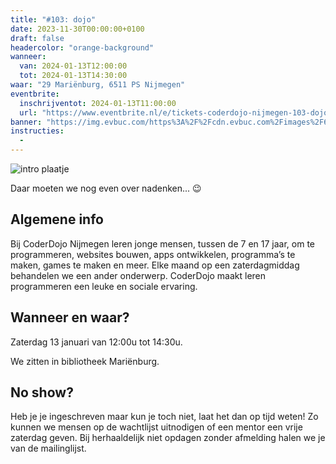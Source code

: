 ```yaml
---
title: "#103: dojo"
date: 2023-11-30T00:00:00+0100
draft: false
headercolor: "orange-background"
wanneer: 
  van: 2024-01-13T12:00:00
  tot: 2024-01-13T14:30:00
waar: "29 Mariënburg, 6511 PS Nijmegen"
eventbrite:
  inschrijventot: 2024-01-13T11:00:00
  url: "https://www.eventbrite.nl/e/tickets-coderdojo-nijmegen-103-dojo-769919739667"
banner: "https://img.evbuc.com/https%3A%2F%2Fcdn.evbuc.com%2Fimages%2F612166599%2F187233351803%2F1%2Foriginal.20231003-180237?h=200&w=450&auto=format%2Ccompress&q=75&sharp=10&rect=0%2C199%2C480%2C240&s=169904997cd8c7134c59538d7beaa480"
instructies:
  - 
---
```


![intro plaatje](https://img.evbuc.com/https%3A%2F%2Fcdn.evbuc.com%2Fimages%2F612166599%2F187233351803%2F1%2Foriginal.20231003-180237?h=200&w=450&auto=format%2Ccompress&q=75&sharp=10&rect=0%2C199%2C480%2C240&s=169904997cd8c7134c59538d7beaa480)



Daar moeten we nog even over nadenken... 😉

<!--more-->


## Algemene info

Bij CoderDojo Nijmegen leren jonge mensen, tussen de 7 en 17 jaar, om te programmeren, websites bouwen, apps ontwikkelen, programma’s te maken, games te maken en meer. Elke maand op een zaterdagmiddag behandelen we een ander onderwerp. CoderDojo maakt leren programmeren een leuke en sociale ervaring.
## <strong><strong>Wanneer en waar?</strong></strong>

Zaterdag 13 januari van 12:00u tot 14:30u.

We zitten in bibliotheek Mariënburg.
## <strong><strong>No show?</strong></strong>

Heb je je ingeschreven maar kun je toch niet, laat het dan op tijd weten! Zo kunnen we mensen op de wachtlijst uitnodigen of een mentor een vrije zaterdag geven. Bij herhaaldelijk niet opdagen zonder afmelding halen we je van de mailinglijst.